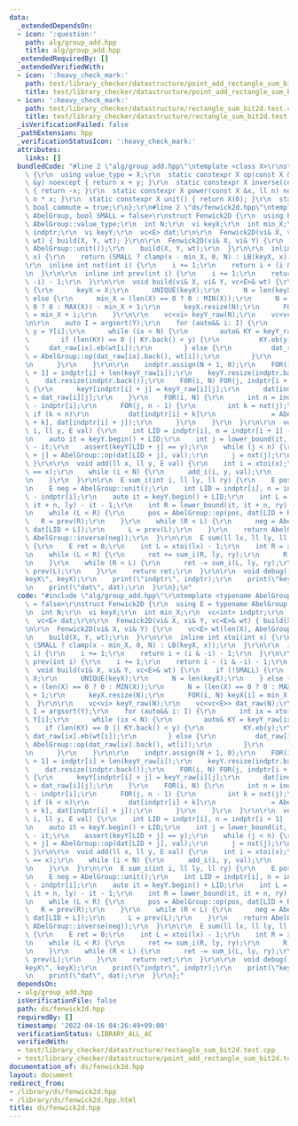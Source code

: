 ```yaml
---
data:
  _extendedDependsOn:
  - icon: ':question:'
    path: alg/group_add.hpp
    title: alg/group_add.hpp
  _extendedRequiredBy: []
  _extendedVerifiedWith:
  - icon: ':heavy_check_mark:'
    path: test/library_checker/datastructure/point_add_rectangle_sum_bit2d.test.cpp
    title: test/library_checker/datastructure/point_add_rectangle_sum_bit2d.test.cpp
  - icon: ':heavy_check_mark:'
    path: test/library_checker/datastructure/rectangle_sum_bit2d.test.cpp
    title: test/library_checker/datastructure/rectangle_sum_bit2d.test.cpp
  _isVerificationFailed: false
  _pathExtension: hpp
  _verificationStatusIcon: ':heavy_check_mark:'
  attributes:
    links: []
  bundledCode: "#line 2 \"alg/group_add.hpp\"\ntemplate <class X>\r\nstruct Group_Add\
    \ {\r\n  using value_type = X;\r\n  static constexpr X op(const X &x, const X\
    \ &y) noexcept { return x + y; }\r\n  static constexpr X inverse(const X &x) noexcept\
    \ { return -x; }\r\n  static constexpr X power(const X &x, ll n) noexcept { return\
    \ n * x; }\r\n  static constexpr X unit() { return X(0); }\r\n  static constexpr\
    \ bool commute = true;\r\n};\r\n#line 2 \"ds/fenwick2d.hpp\"\ntemplate <typename\
    \ AbelGroup, bool SMALL = false>\r\nstruct Fenwick2D {\r\n  using E = typename\
    \ AbelGroup::value_type;\r\n  int N;\r\n  vi keyX;\r\n  int min_X;\r\n  vc<int>\
    \ indptr;\r\n  vi keyY;\r\n  vc<E> dat;\r\n\r\n  Fenwick2D(vi& X, vi& Y, vc<E>&\
    \ wt) { build(X, Y, wt); }\r\n\r\n  Fenwick2D(vi& X, vi& Y) {\r\n    vc<E> wt(len(X),\
    \ AbelGroup::unit());\r\n    build(X, Y, wt);\r\n  }\r\n\r\n  inline int xtoi(int\
    \ x) {\r\n    return (SMALL ? clamp(x - min_X, 0, N) : LB(keyX, x));\r\n  }\r\n\
    \r\n  inline int nxt(int i) {\r\n    i += 1;\r\n    return i + (i & -i) - 1;\r\
    \n  }\r\n\r\n  inline int prev(int i) {\r\n    i += 1;\r\n    return i - (i &\
    \ -i) - 1;\r\n  }\r\n\r\n  void build(vi& X, vi& Y, vc<E>& wt) {\r\n    if (!SMALL)\
    \ {\r\n      keyX = X;\r\n      UNIQUE(keyX);\r\n      N = len(keyX);\r\n    }\
    \ else {\r\n      min_X = (len(X) == 0 ? 0 : MIN(X));\r\n      N = (len(X) ==\
    \ 0 ? 0 : MAX(X)) - min_X + 1;\r\n      keyX.resize(N);\r\n      FOR(i, N) keyX[i]\
    \ = min_X + i;\r\n    }\r\n\r\n    vc<vi> keyY_raw(N);\r\n    vc<vc<E>> dat_raw(N);\r\
    \n\r\n    auto I = argsort(Y);\r\n    for (auto&& i: I) {\r\n      int ix = xtoi(X[i]),\
    \ y = Y[i];\r\n      while (ix < N) {\r\n        auto& KY = keyY_raw[ix];\r\n\
    \        if (len(KY) == 0 || KY.back() < y) {\r\n          KY.eb(y);\r\n     \
    \     dat_raw[ix].eb(wt[i]);\r\n        } else {\r\n          dat_raw[ix].back()\
    \ = AbelGroup::op(dat_raw[ix].back(), wt[i]);\r\n        }\r\n        ix = nxt(ix);\r\
    \n      }\r\n    }\r\n\r\n    indptr.assign(N + 1, 0);\r\n    FOR(i, N) indptr[i\
    \ + 1] = indptr[i] + len(keyY_raw[i]);\r\n    keyY.resize(indptr.back());\r\n\
    \    dat.resize(indptr.back());\r\n    FOR(i, N) FOR(j, indptr[i + 1] - indptr[i])\
    \ {\r\n      keyY[indptr[i] + j] = keyY_raw[i][j];\r\n      dat[indptr[i] + j]\
    \ = dat_raw[i][j];\r\n    }\r\n    FOR(i, N) {\r\n      int n = indptr[i + 1]\
    \ - indptr[i];\r\n      FOR(j, n - 1) {\r\n        int k = nxt(j);\r\n       \
    \ if (k < n)\r\n          dat[indptr[i] + k]\r\n              = AbelGroup::op(dat[indptr[i]\
    \ + k], dat[indptr[i] + j]);\r\n      }\r\n    }\r\n  }\r\n\r\n  void add_i(int\
    \ i, ll y, E val) {\r\n    int LID = indptr[i], n = indptr[i + 1] - indptr[i];\r\
    \n    auto it = keyY.begin() + LID;\r\n    int j = lower_bound(it, it + n, y)\
    \ - it;\r\n    assert(keyY[LID + j] == y);\r\n    while (j < n) {\r\n      dat[LID\
    \ + j] = AbelGroup::op(dat[LID + j], val);\r\n      j = nxt(j);\r\n    }\r\n \
    \ }\r\n\r\n  void add(ll x, ll y, E val) {\r\n    int i = xtoi(x);\r\n    assert(keyX[i]\
    \ == x);\r\n    while (i < N) {\r\n      add_i(i, y, val);\r\n      i = nxt(i);\r\
    \n    }\r\n  }\r\n\r\n  E sum_i(int i, ll ly, ll ry) {\r\n    E pos = AbelGroup::unit();\r\
    \n    E neg = AbelGroup::unit();\r\n    int LID = indptr[i], n = indptr[i + 1]\
    \ - indptr[i];\r\n    auto it = keyY.begin() + LID;\r\n    int L = lower_bound(it,\
    \ it + n, ly) - it - 1;\r\n    int R = lower_bound(it, it + n, ry) - it - 1;\r\
    \n    while (L < R) {\r\n      pos = AbelGroup::op(pos, dat[LID + R]);\r\n   \
    \   R = prev(R);\r\n    }\r\n    while (R < L) {\r\n      neg = AbelGroup::op(neg,\
    \ dat[LID + L]);\r\n      L = prev(L);\r\n    }\r\n    return AbelGroup::op(pos,\
    \ AbelGroup::inverse(neg));\r\n  }\r\n\r\n  E sum(ll lx, ll ly, ll rx, ll ry)\
    \ {\r\n    E ret = 0;\r\n    int L = xtoi(lx) - 1;\r\n    int R = xtoi(rx) - 1;\r\
    \n    while (L < R) {\r\n      ret += sum_i(R, ly, ry);\r\n      R = prev(R);\r\
    \n    }\r\n    while (R < L) {\r\n      ret -= sum_i(L, ly, ry);\r\n      L =\
    \ prev(L);\r\n    }\r\n    return ret;\r\n  }\r\n\r\n  void debug() {\r\n    print(\"\
    keyX\", keyX);\r\n    print(\"indptr\", indptr);\r\n    print(\"keyY\", keyY);\r\
    \n    print(\"dat\", dat);\r\n  }\r\n};\n"
  code: "#include \"alg/group_add.hpp\"\r\ntemplate <typename AbelGroup, bool SMALL\
    \ = false>\r\nstruct Fenwick2D {\r\n  using E = typename AbelGroup::value_type;\r\
    \n  int N;\r\n  vi keyX;\r\n  int min_X;\r\n  vc<int> indptr;\r\n  vi keyY;\r\n\
    \  vc<E> dat;\r\n\r\n  Fenwick2D(vi& X, vi& Y, vc<E>& wt) { build(X, Y, wt); }\r\
    \n\r\n  Fenwick2D(vi& X, vi& Y) {\r\n    vc<E> wt(len(X), AbelGroup::unit());\r\
    \n    build(X, Y, wt);\r\n  }\r\n\r\n  inline int xtoi(int x) {\r\n    return\
    \ (SMALL ? clamp(x - min_X, 0, N) : LB(keyX, x));\r\n  }\r\n\r\n  inline int nxt(int\
    \ i) {\r\n    i += 1;\r\n    return i + (i & -i) - 1;\r\n  }\r\n\r\n  inline int\
    \ prev(int i) {\r\n    i += 1;\r\n    return i - (i & -i) - 1;\r\n  }\r\n\r\n\
    \  void build(vi& X, vi& Y, vc<E>& wt) {\r\n    if (!SMALL) {\r\n      keyX =\
    \ X;\r\n      UNIQUE(keyX);\r\n      N = len(keyX);\r\n    } else {\r\n      min_X\
    \ = (len(X) == 0 ? 0 : MIN(X));\r\n      N = (len(X) == 0 ? 0 : MAX(X)) - min_X\
    \ + 1;\r\n      keyX.resize(N);\r\n      FOR(i, N) keyX[i] = min_X + i;\r\n  \
    \  }\r\n\r\n    vc<vi> keyY_raw(N);\r\n    vc<vc<E>> dat_raw(N);\r\n\r\n    auto\
    \ I = argsort(Y);\r\n    for (auto&& i: I) {\r\n      int ix = xtoi(X[i]), y =\
    \ Y[i];\r\n      while (ix < N) {\r\n        auto& KY = keyY_raw[ix];\r\n    \
    \    if (len(KY) == 0 || KY.back() < y) {\r\n          KY.eb(y);\r\n         \
    \ dat_raw[ix].eb(wt[i]);\r\n        } else {\r\n          dat_raw[ix].back() =\
    \ AbelGroup::op(dat_raw[ix].back(), wt[i]);\r\n        }\r\n        ix = nxt(ix);\r\
    \n      }\r\n    }\r\n\r\n    indptr.assign(N + 1, 0);\r\n    FOR(i, N) indptr[i\
    \ + 1] = indptr[i] + len(keyY_raw[i]);\r\n    keyY.resize(indptr.back());\r\n\
    \    dat.resize(indptr.back());\r\n    FOR(i, N) FOR(j, indptr[i + 1] - indptr[i])\
    \ {\r\n      keyY[indptr[i] + j] = keyY_raw[i][j];\r\n      dat[indptr[i] + j]\
    \ = dat_raw[i][j];\r\n    }\r\n    FOR(i, N) {\r\n      int n = indptr[i + 1]\
    \ - indptr[i];\r\n      FOR(j, n - 1) {\r\n        int k = nxt(j);\r\n       \
    \ if (k < n)\r\n          dat[indptr[i] + k]\r\n              = AbelGroup::op(dat[indptr[i]\
    \ + k], dat[indptr[i] + j]);\r\n      }\r\n    }\r\n  }\r\n\r\n  void add_i(int\
    \ i, ll y, E val) {\r\n    int LID = indptr[i], n = indptr[i + 1] - indptr[i];\r\
    \n    auto it = keyY.begin() + LID;\r\n    int j = lower_bound(it, it + n, y)\
    \ - it;\r\n    assert(keyY[LID + j] == y);\r\n    while (j < n) {\r\n      dat[LID\
    \ + j] = AbelGroup::op(dat[LID + j], val);\r\n      j = nxt(j);\r\n    }\r\n \
    \ }\r\n\r\n  void add(ll x, ll y, E val) {\r\n    int i = xtoi(x);\r\n    assert(keyX[i]\
    \ == x);\r\n    while (i < N) {\r\n      add_i(i, y, val);\r\n      i = nxt(i);\r\
    \n    }\r\n  }\r\n\r\n  E sum_i(int i, ll ly, ll ry) {\r\n    E pos = AbelGroup::unit();\r\
    \n    E neg = AbelGroup::unit();\r\n    int LID = indptr[i], n = indptr[i + 1]\
    \ - indptr[i];\r\n    auto it = keyY.begin() + LID;\r\n    int L = lower_bound(it,\
    \ it + n, ly) - it - 1;\r\n    int R = lower_bound(it, it + n, ry) - it - 1;\r\
    \n    while (L < R) {\r\n      pos = AbelGroup::op(pos, dat[LID + R]);\r\n   \
    \   R = prev(R);\r\n    }\r\n    while (R < L) {\r\n      neg = AbelGroup::op(neg,\
    \ dat[LID + L]);\r\n      L = prev(L);\r\n    }\r\n    return AbelGroup::op(pos,\
    \ AbelGroup::inverse(neg));\r\n  }\r\n\r\n  E sum(ll lx, ll ly, ll rx, ll ry)\
    \ {\r\n    E ret = 0;\r\n    int L = xtoi(lx) - 1;\r\n    int R = xtoi(rx) - 1;\r\
    \n    while (L < R) {\r\n      ret += sum_i(R, ly, ry);\r\n      R = prev(R);\r\
    \n    }\r\n    while (R < L) {\r\n      ret -= sum_i(L, ly, ry);\r\n      L =\
    \ prev(L);\r\n    }\r\n    return ret;\r\n  }\r\n\r\n  void debug() {\r\n    print(\"\
    keyX\", keyX);\r\n    print(\"indptr\", indptr);\r\n    print(\"keyY\", keyY);\r\
    \n    print(\"dat\", dat);\r\n  }\r\n};"
  dependsOn:
  - alg/group_add.hpp
  isVerificationFile: false
  path: ds/fenwick2d.hpp
  requiredBy: []
  timestamp: '2022-04-16 04:26:49+09:00'
  verificationStatus: LIBRARY_ALL_AC
  verifiedWith:
  - test/library_checker/datastructure/rectangle_sum_bit2d.test.cpp
  - test/library_checker/datastructure/point_add_rectangle_sum_bit2d.test.cpp
documentation_of: ds/fenwick2d.hpp
layout: document
redirect_from:
- /library/ds/fenwick2d.hpp
- /library/ds/fenwick2d.hpp.html
title: ds/fenwick2d.hpp
---
```

